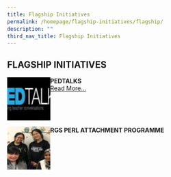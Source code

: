```yaml
---
title: Flagship Initiatives
permalink: /homepage/flagship-initiatives/flagship/
description: ""
third_nav_title: Flagship Initiatives
---
```

## FLAGSHIP INITIATIVES

<img src="/images/flag1.jpg" style="width:20%" align=left>

**PEDTALKS**<br>
[Read More...](https://sites.google.com/rafflesgirlssch.edu.sg/pedtalks/about-pedtalks)
<br clear=left>

<img src="/images/flag2.jpg" style="width:20%" align=left>

**RGS PERL ATTACHMENT PROGRAMME**<br>
